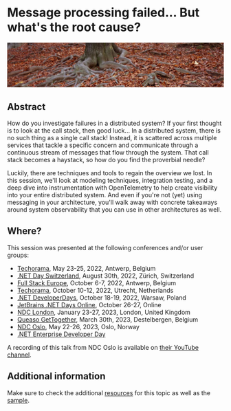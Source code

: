 # Message processing failed... But what's the root cause?

![root cause](root-cause-banner.jpg) 

## Abstract

How do you investigate failures in a distributed system? If your first thought is to look at the call stack, then good luck... In a distributed system, there is no such thing as a single call stack! Instead, it is scattered across multiple services that tackle a specific concern and communicate through a continuous stream of messages that flow through the system. That call stack becomes a haystack, so how do you find the proverbial needle?

Luckily, there are techniques and tools to regain the overview we lost. In this session, we'll look at modeling techniques, integration testing, and a deep dive into instrumentation with OpenTelemetry to help create visibility into your entire distributed system. And even if you're not (yet) using messaging in your architecture, you'll walk away with concrete takeaways around system observability that you can use in other architectures as well.

## Where?

This session was presented at the following conferences and/or user groups:

- [Techorama](https://techorama.be/), May 23-25, 2022, Antwerp, Belgium
- [.NET Day Switzerland](https://dotnetday.ch/), August 30th, 2022, Zürich, Switzerland
- [Full Stack Europe](https://fullstackeurope.com/2022/speakers/laila-bougria), October 6-7, 2022, Antwerp, Belgium
- [Techorama](https://techorama.nl/), October 10-12, 2022, Utrecht, Netherlands
- [.NET DeveloperDays](https://net.developerdays.pl/), October 18-19, 2022, Warsaw, Poland
- [JetBrains .NET Days Online](https://pages.jetbrains.com/dotnet-days-2022), October 26-27, Online
- [NDC London](https://ndclondon.com/agenda/message-processing-failed-but-whats-the-root-cause-0sf6/0tqekbn4me8), January 23-27, 2023, London, United Kingdom
- [Queaso GetTogether](https://www.queaso.be/news/MessageProcessing), March 30th, 2023, Destelbergen, Belgium
- [NDC Oslo](https://ndcoslo.com/agenda/message-processing-failed-but-whats-the-root-cause-05sa/0y2g4ftymzi), May 22-26, 2023, Oslo, Norway
- [.NET Enterprise Developer Day](https://www.developerweek.com/cloudx/net-enterprise-developer-day/)

A recording of this talk from NDC Oslo is available on [their YouTube channel](https://youtu.be/U8Aame0akl4).

## Additional information

Make sure to check the additional [resources](resources) for this topic as well as the [sample](sample).
